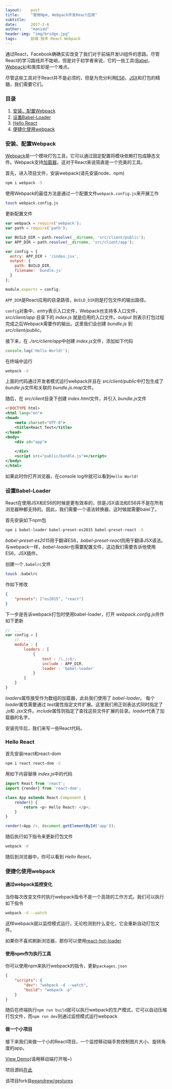 ```yaml
---
layout:    post
title:     "使用Npm, Webpack开发React应用"
subtitle:  
date:      2017-2-6
author:    "maniaU"
header-img: "img/bridge.jpg"
tags:      前端 技术 React Webpack
---
```



通过React，Facebook确确实实改变了我们对于前端开发UI组件的思路。尽管React的学习路线并不陡峭，但是对于初学者来说，它的一些工具([Babel](https://babeljs.io/)，[Webpack](https://webpack.github.io/docs/))和类库却是一个难点。

尽管这些工具对于React并不是必须的，但是为充分利用[ES6](http://es6-features.org/#Constants)，[JSX](https://facebook.github.io/react/docs/jsx-in-depth.html)和打包的精髓，我们需要它们。

### 目录

1.  [安装、配置Webpack](#webpack)
2.  [设置Babel-Loader](#babel-loader)
3.  [Hello React](#hello-react)
4.  [便捷化使用webpack](#webpack-1)

###  安装、配置Webpack

[Webpack](https://webpack.github.io/docs/)是一个模块打包工具，它可以通过固定配置将模块依赖打包成静态文件。Webpack支持[加载器](http://webpack.github.io/docs/loaders.html)，这对于React来说简直是一个完美的工具。

首先，进入项目文件，安装webpack(请先安装node、npm)

```sh
npm i webpack -S
```

使用Webpack的最佳方法是通过一个配置文件`webpack.config.js`来开展工作

```sh
touch webpack.config.js
```

更新配置文件

```js
var webpack = require('webpack');
var path = require('path');

var BUILD_DIR = path.resolve(__dirname, 'src/client/public');
var APP_DIR = path.resolve(__dirname, 'src/client/app');

var config = {
  entry: APP_DIR + '/index.jsx',
  output: {
    path: BUILD_DIR,
    filename: 'bundle.js'
  }
};

module.exports = config;
```



`APP_DIR`是React应用的目录路径，`BUILD_DIR`则是打包文件的输出路径。

`config`对象中，<i>entry</i>表示入口文件，Webpack也支持多入口文件，<i>src/client/app</i> 目录下的 <i>index.js</i> 就是应用的入口文件。<i>output</i> 则表示打包过程完成之后Webpack需要作的输出。这里我们会创建 <i>bundle.js</i> 到 <i>src/client/public</i>。

接下来，在 <i>./src/client/app</i>中创建 <i>index.js</i>文件，添加如下代码

```js
console.log('Hello World!');
```

在终端中运行

```zsh
webpack -d
```

上面的代码通过开发者模式运行webpack并且在 <i>src/client/public</i>中打包生成了 <i>bundle.js</i>文件和关联的 <i>bundle.js.map</i>文件。

随后，在 <i>src/client</i>目录下创建 <i>index.html</i>文件，并引入 <i>bundle.js</i>文件

```hbs
<!DOCTYPE html>
<html lang="en">
<head>
    <meta charset="UTF-8">
    <title>React Test</title>
</head>
<body>
    <div id="app">
        
    </div>
    <script src="public/bundle.js"></script>
</body>
</html>
```

如果此时你打开浏览器，在console log中就可以看到`Hello World!`

### 设置Babel-Loader

React在使用JSX和ES6的时候是更有效率的，但是JSX语法和ES6并不是在所有浏览器种都支持的。因此，我们需要一个语法转换器，这时候就需要balel了。

首先安装如下npm包

```zsh
npm i babel-loader babel-preset-es2015 babel-preset-react -S
```

<i>babel-preset-es2015</i>用于翻译ES6，<i>babel-preset-react</i>则用于翻译JSX语法。与webpack一样，<i>babel-loader</i>也需要配置文件，这边我们需要告诉他使用ES6，JSX插件。

创建一个`.babelrc`文件

```zsh
touch .babelrc
```

作如下修改

```json
{
    "presets": ["es2015", "react"]
}
```

下一步是告诉webpack打包时使用babel-loader，打开 <i>webpack.config.js</i>并作如下更新

```js
//  ...
var config = {
    //  ...
    module : {
        loaders : [
            {
                test : /\.js$/,
                include : APP_DIR,
                loader : 'babel-loader'
            }
        ]
    }
}
```

<i>loaders</i>属性接受作为数组的加载器，此处我们使用了 <i>babel-loader</i>。 每个 <i>loader</i>属性需要通过 <i>test</i>属性指定文件扩展。这里我们用正则表达式同时指定了 <i>.js</i>和 <i>.jsx</i>文件。<i>include</i>属性则指定了查找这些文件扩展的目录。<i>loader</i>代表了加载器的名字。

安装完毕后，我们来写一些React代码。

### Hello React

首先安装react和react-dom

```zsh
npm i react react-dom -S
```

用如下内容替换 <i>index.js</i>中的代码

```js
import React from 'react';
import {render} from 'react-dom';

class App extends React.Component {
    render() {
        return <p> Hello React! </p>;
    }
}

render(<App />, document.getElementById('app'));
```

随后执行如下指令来更新打包文件

```zsh
webpack -d
```

随后到浏览器中，你可以看到 <i>Hello React</i>。

### 便捷化使用webpack

#### 通过webpack监控变化

当你每次改变文件时执行webpack指令不是一个高效的工作方式。我们可以执行如下指令

```zsh
webpack -d --watch
```

这样webpack就以监控模式运行，无论检测到什么变化，它会重新自动打包文件。

如果你不喜欢刷新浏览器，那你可以使用[react-hot-loader](http://gaearon.github.io/react-hot-loader/getstarted/)

#### 使用npm作为执行工具

你可以使用npm来执行webpack的指令，更新`packages.json`

```json
{
    "scripts": {
        "dev": "webpack -d --watch",
        "build": "webpack -p"
    }
}
```

随后在终端执行`npm run build`就可以执行webpack的生产模式，它可以自动压缩打包文件，而`npm run dev`则通过监控模式运行webpack

#### 做一个小项目

接下来我们来做一个小的React项目，一个监控移动端手势控制图片大小、旋转角度的app。

[View Demo](http://www.yumingyuan.me/gestures/index.html)(请用移动端打开哦~)

项目源码[在此](https://github.com/ymyqwe/gestures)

该项目fork自[eeandrew/gestures](https://github.com/eeandrew/gestures)







